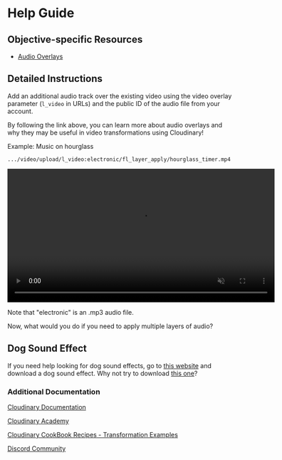 # Help Guide

## Objective-specific Resources
- [Audio Overlays](https://cloudinary.com/documentation/video_layers?utm_source=twilio&utm_medium=event&utm_campaign=cloudinary-twilioquest-2021#audio_overlays) 

## Detailed Instructions
Add an additional audio track over the existing video using the video overlay parameter (`l_video` in URLs) and the public ID of the audio file from your account.

By following the link above, you can learn more about audio overlays and why they may be useful in video transformations using Cloudinary!

Example: Music on hourglass

~~~text
.../video/upload/l_video:electronic/fl_layer_apply/hourglass_timer.mp4
~~~
<div>
   <video muted controls width="600">
      <source src="https://res.cloudinary.com/demo/video/upload/l_video:electronic/fl_layer_apply/hourglass_timer.mp4" type="video/mp4">
   </video>
</div>

Note that "electronic" is an .mp3 audio file.

Now, what would you do if you need to apply multiple layers of audio?

## Dog Sound Effect 
If you need help looking for dog sound effects, go to [this website](https://mixkit.co/free-sound-effects/dog/) and download a dog sound effect. Why not try to download [this one](https://assets.mixkit.co/sfx/download/mixkit-horde-of-barking-dogs-60.wav)? 


### Additional Documentation

[Cloudinary Documentation](https://cloudinary.com/documentation?utm_source=twilio&utm_medium=event&utm_campaign=cloudinary-twilioquest-2021)

[Cloudinary Academy](https://training.cloudinary.com?utm_source=twilio&utm_medium=event&utm_campaign=cloudinary-twilioquest-2021)

[Cloudinary CookBook Recipes - Transformation Examples](https://cloudinary.com/cookbook?utm_source=twilio&utm_medium=event&utm_campaign=cloudinary-twilioquest-2021)

[Discord Community](https://discord.gg/CCsubwFbvd)